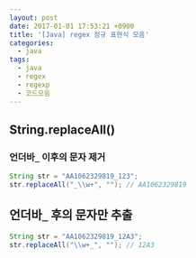 ```yaml
---
layout: post
date: 2017-01-01 17:53:21 +0900
title: '[Java] regex 정규 표현식 모음'
categories:
  - java
tags:
  - java
  - regex
  - regexp
  - 코드모음
---
```


## String.replaceAll()

### 언더바`_` 이후의 문자 제거

```java
String str = "AA1062329819_123";
str.replaceAll("_\\w+", ""); // AA1062329819
```

## 언더바`_` 후의 문자만 추출

```java
String str = "AA1062329819_12A3";
str.replaceAll("\\w+_", ""); // 12A3
```
